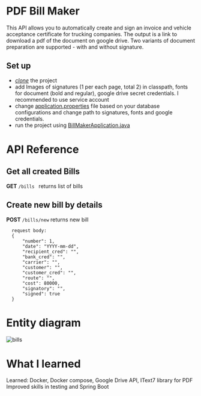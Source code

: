 # PDF Bill Maker
This API allows you to automatically create and sign an invoice and vehicle acceptance certificate for trucking companies.
The output is a link to download a pdf of the document on google drive. Two variants of document preparation are supported - with and without signature.

## Set up 
- [*clone*](https://github.com/HUNT-ER/pdf-bill-maker.git) the project
- add Images of signatures (1 per each page, total 2) in classpath, fonts for document (bold and regular), google drive secret credentials. I recommended to use service account 
- change [application.properties](src/main/resources/application.properties.origin) file based on your database configurations and change path to signatures, fonts and google credentials.
- run the project using [BillMakerApplication.java](src/main/java/com/boldyrev/pdfbillcreator/BillMakerApplication.java) 

# API Reference 


## Get all created Bills

**GET** `/bills `
  returns list of bills


## Create new bill by details

**POST** `/bills/new`
  returns new bill

```agsl
  request body:
  {
      "number": 1,
      "date": "YYYY-mm-dd",
      "recipient_cred": "",
      "bank_cred": "",
      "carrier": "",
      "customer": "",
      "customer_cred": "",
      "route": "",
      "cost": 80000,
      "signatory": "",
      "signed": true
  }
```

# Entity diagram
![bills](https://github.com/HUNT-ER/pdf-bill-maker/assets/38404914/823fbc63-960c-46d2-9e21-643c7c0be23b)

# What I learned
Learned: Docker, Docker compose, Google Drive API, IText7 library for PDF
Improved skills in testing and Spring Boot
